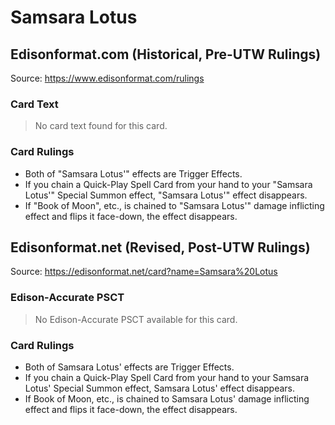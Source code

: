 # Samsara Lotus

## Edisonformat.com (Historical, Pre-UTW Rulings)

Source: https://www.edisonformat.com/rulings

### Card Text

> No card text found for this card.

### Card Rulings

*   Both of "Samsara Lotus'" effects are Trigger Effects.
*   If you chain a Quick-Play Spell Card from your hand to your "Samsara Lotus'" Special Summon effect, "Samsara Lotus'" effect disappears.
*   If "Book of Moon", etc., is chained to "Samsara Lotus'" damage inflicting effect and flips it face-down, the effect disappears.

## Edisonformat.net (Revised, Post-UTW Rulings)

Source: https://edisonformat.net/card?name=Samsara%20Lotus

### Edison-Accurate PSCT

> No Edison-Accurate PSCT available for this card.

### Card Rulings

*   Both of Samsara Lotus' effects are Trigger Effects.
*   If you chain a Quick-Play Spell Card from your hand to your Samsara Lotus' Special Summon effect, Samsara Lotus' effect disappears.
*   If Book of Moon, etc., is chained to Samsara Lotus' damage inflicting effect and flips it face-down, the effect disappears.
            